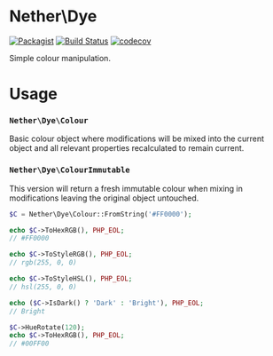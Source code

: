 # Nether\Dye

[![Packagist](https://img.shields.io/packagist/v/netherphp/dye.svg?style=for-the-badge)](https://packagist.org/packages/netherphp/dye)
[![Build Status](https://img.shields.io/github/actions/workflow/status/netherphp/dye/phpunit.yml?style=for-the-badge)](https://github.com/netherphp/dye/actions)
[![codecov](https://img.shields.io/codecov/c/gh/netherphp/dye?style=for-the-badge&token=VQC48XNBS2)](https://codecov.io/gh/netherphp/dye)

Simple colour manipulation.

# Usage

### `Nether\Dye\Colour`

Basic colour object where modifications will be mixed into the current object and all relevant properties recalculated to remain current.

### `Nether\Dye\ColourImmutable`

This version will return a fresh immutable colour when mixing in modifications leaving the original object untouched.

```php
$C = Nether\Dye\Colour::FromString('#FF0000');

echo $C->ToHexRGB(), PHP_EOL;
// #FF0000

echo $C->ToStyleRGB(), PHP_EOL;
// rgb(255, 0, 0)

echo $C->ToStyleHSL(), PHP_EOL;
// hsl(255, 0, 0)

echo ($C->IsDark() ? 'Dark' : 'Bright'), PHP_EOL;
// Bright

$C->HueRotate(120);
echo $C->ToHexRGB(), PHP_EOL;
// #00FF00

```
